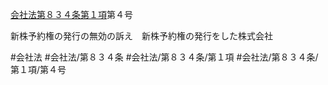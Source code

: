 [会社法第８３４条第１項](会社法＿＿＿＿第８３４条第１項)第４号

新株予約権の発行の無効の訴え　新株予約権の発行をした株式会社


#会社法
#会社法/第８３４条
#会社法/第８３４条/第１項
#会社法/第８３４条/第１項/第４号
